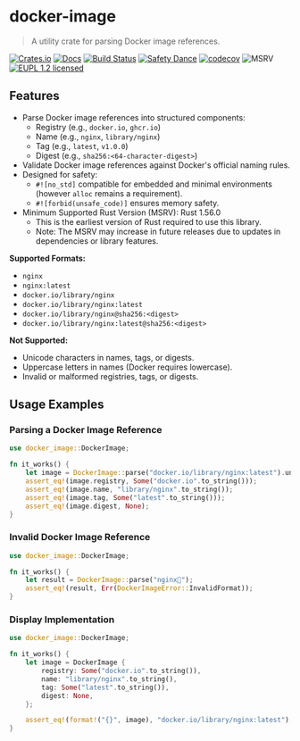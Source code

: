 # docker-image

> A utility crate for parsing Docker image references.

[![Crates.io][crates-image]][crates-link]
[![Docs][docs-image]][docs-link]
[![Build Status][build-image]][build-link]
[![Safety Dance][safety-image]][safety-link]
[![codecov][codecov-image]][codecov-link]
![MSRV][msrv-image]
[![EUPL 1.2 licensed][license-eupl-image]][license-eupl-link]

## Features

- Parse Docker image references into structured components:
    - Registry (e.g., `docker.io`, `ghcr.io`)
    - Name (e.g., `nginx`, `library/nginx`)
    - Tag (e.g., `latest`, `v1.0.0`)
    - Digest (e.g., `sha256:<64-character-digest>`)
- Validate Docker image references against Docker's official naming rules.
- Designed for safety:
    - `#![no_std]` compatible for embedded and minimal environments (however `alloc` remains a requirement).
    - `#![forbid(unsafe_code)]` ensures memory safety.
- Minimum Supported Rust Version (MSRV): Rust 1.56.0
  - This is the earliest version of Rust required to use this library.
  - Note: The MSRV may increase in future releases due to updates in dependencies or library features.

**Supported Formats:**

- `nginx`
- `nginx:latest`
- `docker.io/library/nginx`
- `docker.io/library/nginx:latest`
- `docker.io/library/nginx@sha256:<digest>`
- `docker.io/library/nginx:latest@sha256:<digest>`

**Not Supported:**

- Unicode characters in names, tags, or digests.
- Uppercase letters in names (Docker requires lowercase).
- Invalid or malformed registries, tags, or digests.

## Usage Examples

### Parsing a Docker Image Reference

```rust
use docker_image::DockerImage;

fn it_works() {
    let image = DockerImage::parse("docker.io/library/nginx:latest").unwrap();
    assert_eq!(image.registry, Some("docker.io".to_string()));
    assert_eq!(image.name, "library/nginx".to_string());
    assert_eq!(image.tag, Some("latest".to_string()));
    assert_eq!(image.digest, None);
}
```

### Invalid Docker Image Reference

```rust
use docker_image::DockerImage;

fn it_works() {
    let result = DockerImage::parse("nginx🚀");
    assert_eq!(result, Err(DockerImageError::InvalidFormat));
}
```

### Display Implementation

```rust
use docker_image::DockerImage;

fn it_works() {
    let image = DockerImage {
        registry: Some("docker.io".to_string()),
        name: "library/nginx".to_string(),
        tag: Some("latest".to_string()),
        digest: None,
    };

    assert_eq!(format!("{}", image), "docker.io/library/nginx:latest");
}
```

[crates-image]: https://img.shields.io/crates/v/docker-image

[crates-link]: https://crates.io/crates/docker-image

[docs-image]: https://docs.rs/docker-image/badge.svg

[docs-link]: https://docs.rs/docker-image/

[build-image]: https://github.com/sunsided/docker-image-rs/workflows/Rust/badge.svg

[build-link]: https://github.com/sunsided/docker-image-rs/actions

[safety-image]: https://img.shields.io/badge/unsafe-forbidden-success.svg

[safety-link]: https://github.com/rust-secure-code/safety-dance/

[msrv-image]: https://img.shields.io/badge/rustc-1.56+-blue.svg

[license-eupl-image]: https://img.shields.io/badge/license-EUPL_1.2-blue.svg

[license-eupl-link]: https://github.com/sunsided/docker-image-rs/blob/main/LICENSE.md

[codecov-image]: https://codecov.io/gh/sunsided/docker-image-rs/graph/badge.svg?token=nJPELlY1YV

[codecov-link]: https://codecov.io/gh/sunsided/docker-image-rs

[cc]: https://contributor-covenant.org
